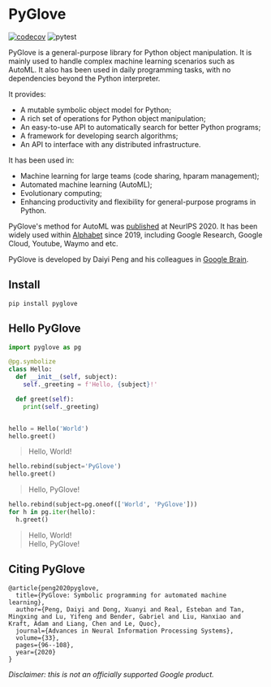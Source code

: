 # PyGlove

[![codecov](https://codecov.io/gh/google/pyglove/branch/main/graph/badge.svg)](https://codecov.io/gh/google/pyglove)
![pytest](https://github.com/google/pyglove/actions/workflows/ci.yaml/badge.svg)

PyGlove is a general-purpose library for Python object manipulation. 
It is mainly used to handle complex machine learning scenarios such as AutoML. It also has been used in daily programming tasks, with no dependencies beyond the Python interpreter.

It provides:

* A mutable symbolic object model for Python;
* A rich set of operations for Python object manipulation;
* An easy-to-use API to automatically search for better Python programs;
* A framework for developing search algorithms;
* An API to interface with any distributed infrastructure.

It has been used in:

* Machine learning for large teams (code sharing, hparam management);
* Automated machine learning (AutoML);
* Evolutionary computing;
* Enhancing productivity and flexibility for general-purpose programs in Python.

PyGlove's method for AutoML was [published](https://proceedings.neurips.cc/paper/2020/file/012a91467f210472fab4e11359bbfef6-Paper.pdf) at NeurIPS 2020. It has been widely used within [Alphabet](https://abc.xyz/) since 2019, including Google Research, Google Cloud, Youtube, Waymo and etc.

PyGlove is developed by Daiyi Peng and his colleagues in [Google Brain](https://research.google/teams/brain/).


## Install

```
pip install pyglove
```

## Hello PyGlove

```python
import pyglove as pg

@pg.symbolize
class Hello:
  def __init__(self, subject):
    self._greeting = f'Hello, {subject}!'

  def greet(self):
    print(self._greeting)


hello = Hello('World')
hello.greet()
```
> Hello, World!

```python
hello.rebind(subject='PyGlove')
hello.greet()
```
> Hello, PyGlove!

```python
hello.rebind(subject=pg.oneof(['World', 'PyGlove']))
for h in pg.iter(hello):
  h.greet()
```
> Hello, World!<br>
> Hello, PyGlove!


## Citing PyGlove

```
@article{peng2020pyglove,
  title={PyGlove: Symbolic programming for automated machine learning},
  author={Peng, Daiyi and Dong, Xuanyi and Real, Esteban and Tan, Mingxing and Lu, Yifeng and Bender, Gabriel and Liu, Hanxiao and Kraft, Adam and Liang, Chen and Le, Quoc},
  journal={Advances in Neural Information Processing Systems},
  volume={33},
  pages={96--108},
  year={2020}
}
```

*Disclaimer: this is not an officially supported Google product.*
